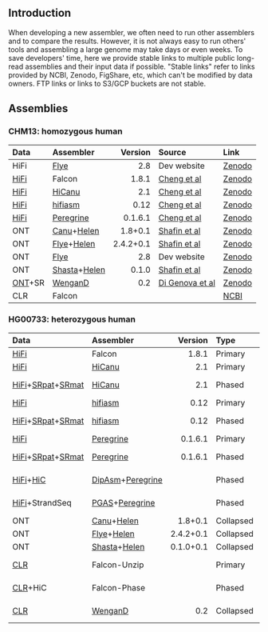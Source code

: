 ## Introduction

When developing a new assembler, we often need to run other assemblers and to
compare the results. However, it is not always easy to run others' tools and
assembling a large genome may take days or even weeks. To save developers'
time, here we provide stable links to multiple public long-read assemblies and
their input data if possible. "Stable links" refer to links provided by NCBI,
Zenodo, FigShare, etc, which can't be modified by data owners. FTP links or
links to S3/GCP buckets are not stable.

## Assemblies

### CHM13: homozygous human

|Data                |Assembler        |Version |Source                            |Link|
|:-------------------|:----------------|-------:|:---------------------------------|:---|
|HiFi                |[Flye][Flye]     |2.8     |Dev website                       |[Zenodo](https://zenodo.org/record/3965035/files/flye.v28.chm13.hifi.30x.fasta.gz?download=1)|
|[HiFi][CHM13-hifi1] |Falcon           |1.8.1   |[Cheng et al][ha-pub]             |[Zenodo](https://zenodo.org/record/4393631/files/CHM13.HiFi.Falcon-1.8.1.fa.gz?download=1)|
|[HiFi][CHM13-hifi1] |[HiCanu][canu]   |2.1     |[Cheng et al][ha-pub]             |[Zenodo](https://zenodo.org/record/4393631/files/CHM13.HiFi.HiCanu-2.1.fa.gz?download=1)|
|[HiFi][CHM13-hifi1] |[hifiasm][hifiasm]|0.12   |[Cheng et al][ha-pub]             |[Zenodo](https://zenodo.org/record/4393631/files/CHM13.HiFi.hifiasm-0.12.fa.gz?download=1)|
|[HiFi][CHM13-hifi1] |[Peregrine][pg]  |0.1.6.1 |[Cheng et al][ha-pub]             |[Zenodo](https://zenodo.org/record/4393631/files/CHM13.HiFi.Peregrine-0.1.6.1.fa.gz?download=1)|
|ONT                 |[Canu][canu]+[Helen][helen]|1.8+0.1|[Shafin et al][sh-pmid]  |[Zenodo](https://zenodo.org/record/4393631/files/CHM13.ONT.Canu-1.8_Helen.fa.gz?download=1)|
|ONT                 |[Flye][Flye]+[Helen][helen]|2.4.2+0.1|[Shafin et al][sh-pmid]|[Zenodo](https://zenodo.org/record/4393631/files/CHM13.ONT.Flye-2.4.2_Helen.fa.gz?download=1)|
|ONT                 |[Flye][Flye]     |2.8     |Dev website                       |[Zenodo](https://zenodo.org/record/3965035/files/flye.v28.chm13.ont.120x.fasta.gz?download=1)|
|ONT                 |[Shasta][shasta]+[Helen][helen]|0.1.0|[Shafin et al][sh-pmid]|[Zenodo](https://zenodo.org/record/4393631/files/CHM13.ONT.Shasta-0.1.0_Helen.fa.gz?download=1)|
|[ONT][CHM13-ont2]+SR|[WenganD][Wengan]|0.2     |[Di Genova et al][Wengan-pmid]    |[Zenodo](https://zenodo.org/record/3779515/files/CHM13.WenganD.ILL_UL_R3.fa.gz?download=1)   |
|CLR                 |Falcon           |        |                                  |[NCBI](https://ftp.ncbi.nlm.nih.gov/genomes/all/GCA/000/983/455/GCA_000983455.1_CHM13_Draft_Assembly/GCA_000983455.1_CHM13_Draft_Assembly_genomic.fna.gz)|

### HG00733: heterozygous human

|Data                  |Assembler        |Version|Type     |Source                                 |Link|
|:---------------------|:----------------|------:|:--------|:--------------------------------------|:---|
|[HiFi][HG00733-hifi]  |Falcon           |1.8.1  |Primary  |[Cheng et al][ha-pub]                  |[Zenodo](https://zenodo.org/record/4393631/files/HG00733.HiFi.Falcon-1.8.1.pri.fa.gz?download=1)|
|[HiFi][HG00733-hifi]  |[HiCanu][canu]   |2.1    |Primary  |[Cheng et al][ha-pub]                  |[Zenodo](https://zenodo.org/record/4393631/files/HG00733.HiFi.HiCanu-2.1.pri.fa.gz?download=1)|
|[HiFi][HG00733-hifi]+[SRpat][HG00733-sr-pat]+[SRmat][HG00733-sr-mat]|[HiCanu][canu]|2.1 |Phased|[Cheng et al][ha-pub]|[hap1](https://zenodo.org/record/4393631/files/HG00733.HiFi.HiCanu-2.1.hap1.fa.gz?download=1), [hap2](https://zenodo.org/record/4393631/files/HG00733.HiFi.HiCanu-2.1.hap2.fa.gz?download=1)|
|[HiFi][HG00733-hifi]  |[hifiasm][hifiasm]|0.12  |Primary  |[Cheng et al][ha-pub]                  |[Zenodo](https://zenodo.org/record/4393631/files/HG00733.HiFi.hifiasm-0.12.pri.fa.gz?download=1)|
|[HiFi][HG00733-hifi]+[SRpat][HG00733-sr-pat]+[SRmat][HG00733-sr-mat]|[hifiasm][hifiasm]|0.12|Phased|[Cheng et al][ha-pub]|[hap1](https://zenodo.org/record/4393631/files/HG00733.HiFi.hifiasm-0.12.hap1.fa.gz?download=1), [hap2](https://zenodo.org/record/4393631/files/HG00733.HiFi.hifiasm-0.12.hap2.fa.gz?download=1)|
|[HiFi][HG00733-hifi]  |[Peregrine][pg]  |0.1.6.1|Primary  |[Cheng et al][ha-pub]                  |[Zenodo](https://zenodo.org/record/4393631/files/HG00733.HiFi.Peregrine-0.1.6.1.pri.fa.gz?download=1)|
|[HiFi][HG00733-hifi]+[SRpat][HG00733-sr-pat]+[SRmat][HG00733-sr-mat]|[Peregrine][pg]|0.1.6.1|Phased|[Cheng et al][ha-pub]|[hap1](https://zenodo.org/record/4393631/files/HG00733.HiFi.Peregrine-0.1.6.1.hap1.fa.gz?download=1), [hap2](https://zenodo.org/record/4393631/files/HG00733.HiFi.Peregrine-0.1.6.1.hap2.fa.gz?download=1)|
|[HiFi][HG00733-hifi]+[HiC][HG00733-hic]|[DipAsm][da]+[Peregrine][pg]||Phased|[Garg et al][da-pmid]|[hap1](https://zenodo.org/record/4393631/files/HG00733.HiFi_HiC.DipAsm_Peregrine.hap1.fa.gz?download=1), [hap2](https://zenodo.org/record/4393631/files/HG00733.HiFi_HiC.DipAsm_Peregrine.hap2.fa.gz?download=1)|
|[HiFi][HG00733-hifi]+StrandSeq|[PGAS][pgas]+[Peregrine][pg]||Phased   |[Porubsky et al][ss-pmid]  |[hap1](https://zenodo.org/record/4393631/files/HG00733.HiFi_StrandSeq.PGAS_Peregrine.hap1.fa.gz?download=1), [hap2](https://zenodo.org/record/4393631/files/HG00733.HiFi_StrandSeq.PGAS_Peregrine.hap2.fa.gz?download=1)|
|ONT                   |[Canu][canu]+[Helen][helen]    |1.8+0.1  |Collapsed|[Shafin et al][sh-pmid]|[Zenodo](https://zenodo.org/record/4393631/files/HG00733.ONT.Canu-1.8_Helen.pri.fa.gz?download=1)|
|ONT                   |[Flye][Flye]+[Helen][helen]    |2.4.2+0.1|Collapsed|[Shafin et al][sh-pmid]|[Zenodo](https://zenodo.org/record/4393631/files/HG00733.ONT.Flye-2.4.2_Helen.pri.fa.gz?download=1)|
|ONT                   |[Shasta][shasta]+[Helen][helen]|0.1.0+0.1|Collapsed|[Shafin et al][sh-pmid]|[Zenodo](https://zenodo.org/record/4393631/files/HG00733.ONT.Shasta-0.1.0_Helen.pri.fa.gz?download=1)|
|[CLR][HG00733-clr]    |Falcon-Unzip     |       |Primary  |[Kronenberg et al][FP-preprint]        |[NCBI](https://ftp.ncbi.nlm.nih.gov/genomes/all/GCA/012/067/775/GCA_012067775.1_HG00733.Unzip_primary/GCA_012067775.1_HG00733.Unzip_primary_genomic.fna.gz)|
|[CLR][HG00733-clr]+HiC|Falcon-Phase     |       |Phased   |[Kronenberg et al][FP-preprint]        |[hap1](https://ftp.ncbi.nlm.nih.gov/genomes/all/GCA/012/067/855/GCA_012067855.1_HG00733.phase0_contigs/GCA_012067855.1_HG00733.phase0_contigs_genomic.fna.gz), [hap2](https://ftp.ncbi.nlm.nih.gov/genomes/all/GCA/012/067/805/GCA_012067805.1_HG00733.phase1_contigs/GCA_012067805.1_HG00733.phase1_contigs_genomic.fna.gz)|
|[CLR][HG00733-clr]    |[WenganD][Wengan]|0.2    |Collapsed|[Di Genova et al][Wengan-pmid]         |[Zenodo](https://zenodo.org/record/3779515/files/HG00733.WenganD.PAC-SequelI.fa.gz?download=1)|

[CHM13-hifi1]: https://www.ncbi.nlm.nih.gov/sra?term=(((SRR11292120)%20OR%20SRR11292121)%20OR%20SRR11292122)%20OR%20SRR11292123
[Flye]: https://github.com/fenderglass/Flye
[canu]: https://github.com/marbl/canu
[pg]: https://github.com/cschin/Peregrine
[pgas]: https://github.com/ptrebert/project-diploid-assembly
[helen]: https://github.com/kishwarshafin/helen
[da]: https://github.com/shilpagarg/DipAsm
[hifiasm]: https://github.com/chhylp123/hifiasm
[shasta]: https://github.com/chanzuckerberg/shasta
[Flye-pmid]: https://pubmed.ncbi.nlm.nih.gov/30936562/
[da-pmid]: https://pubmed.ncbi.nlm.nih.gov/33288905/
[ss-pmid]: https://pubmed.ncbi.nlm.nih.gov/33288906/
[sh-pmid]: https://pubmed.ncbi.nlm.nih.gov/32686750/
[Falcon-pmid]: https://pubmed.ncbi.nlm.nih.gov/27749838/
[FP-preprint]: https://www.biorxiv.org/content/10.1101/327064v2
[CHM13-ont2]: https://s3.amazonaws.com/nanopore-human-wgs/chm13/nanopore/rel3/rel3.fastq.gz
[Wengan]: https://github.com/adigenova/wengan
[Wengan-pmid]: https://pubmed.ncbi.nlm.nih.gov/33318652/
[HG00733-clr]: https://www.ncbi.nlm.nih.gov/sra/?term=SRR7615963
[HG00733-hifi]: https://www.ebi.ac.uk/ena/data/view/ERX3831682
[HG00733-sr-pat]: https://www.ebi.ac.uk/ena/data/view/ERR3241754
[HG00733-sr-mat]: https://www.ebi.ac.uk/ena/data/view/ERR3241755
[HG00733-hic]: https://www.ncbi.nlm.nih.gov/sra/?term=SRR11347815
[ha-pub]: https://arxiv.org/abs/2008.01237
